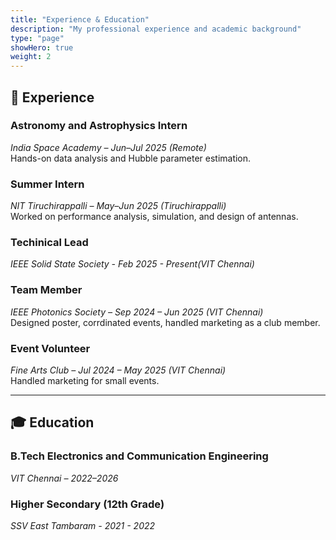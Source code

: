 ```yaml
---
title: "Experience & Education"
description: "My professional experience and academic background"
type: "page"
showHero: true
weight: 2
---
```


## 💼 Experience

### Astronomy and Astrophysics Intern
*India Space Academy – Jun–Jul 2025 (Remote)*  
Hands-on data analysis and Hubble parameter estimation.

### Summer Intern  
*NIT Tiruchirappalli – May–Jun 2025 (Tiruchirappalli)*  
Worked on performance analysis, simulation, and design of antennas.

### Techinical Lead 
*IEEE Solid State Society - Feb 2025 - Present(VIT Chennai)*


### Team Member  
*IEEE Photonics Society – Sep 2024 – Jun 2025 (VIT Chennai)*  
Designed poster, corrdinated events, handled marketing as a club member.

### Event Volunteer
*Fine Arts Club – Jul 2024 – May 2025 (VIT Chennai)*  
Handled marketing for small events.

---

## 🎓 Education

### B.Tech Electronics and Communication Engineering  
*VIT Chennai – 2022–2026*

### Higher Secondary (12th Grade)  
*SSV East Tambaram - 2021 - 2022*